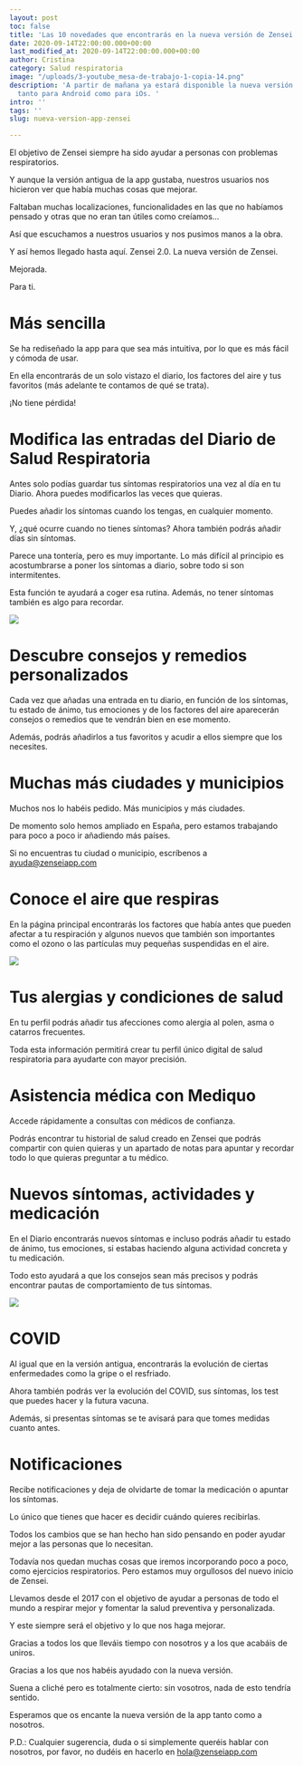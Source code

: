 ```yaml
---
layout: post
toc: false
title: 'Las 10 novedades que encontrarás en la nueva versión de Zensei '
date: 2020-09-14T22:00:00.000+00:00
last_modified_at: 2020-09-14T22:00:00.000+00:00
author: Cristina
category: Salud respiratoria
image: "/uploads/3-youtube_mesa-de-trabajo-1-copia-14.png"
description: 'A partir de mañana ya estará disponible la nueva versión de la app,
  tanto para Android como para iOs. '
intro: ''
tags: ''
slug: nueva-version-app-zensei

---
```

El objetivo de Zensei siempre ha sido ayudar a personas con problemas respiratorios.

Y aunque la versión antigua de la app gustaba, nuestros usuarios nos hicieron ver que había muchas cosas que mejorar.

Faltaban muchas localizaciones, funcionalidades en las que no habíamos pensado y otras que no eran tan útiles como creíamos…

Así que escuchamos a nuestros usuarios y nos pusimos manos a la obra.

Y así hemos llegado hasta aquí. Zensei 2.0. La nueva versión de Zensei.

Mejorada.

Para ti.

# **Más sencilla**

Se ha rediseñado la app para que sea más intuitiva, por lo que es más fácil y cómoda de usar.

En ella encontrarás de un solo vistazo el diario, los factores del aire y tus favoritos (más adelante te contamos de qué se trata).

¡No tiene pérdida!

# **Modifica las entradas del Diario de Salud Respiratoria**

Antes solo podías guardar tus síntomas respiratorios una vez al día en tu Diario. Ahora puedes modificarlos las veces que quieras.

Puedes añadir los síntomas cuando los tengas, en cualquier momento.

Y, ¿qué ocurre cuando no tienes síntomas? Ahora también podrás añadir días sin síntomas.

Parece una tontería, pero es muy importante. Lo más difícil al principio es acostumbrarse a poner los síntomas a diario, sobre todo si son intermitentes.

Esta función te ayudará a coger esa rutina. Además, no tener síntomas también es algo para recordar.

![](/uploads/zensei-diario.png)

# **Descubre consejos y remedios personalizados**

Cada vez que añadas una entrada en tu diario, en función de los síntomas, tu estado de ánimo, tus emociones y de los factores del aire aparecerán consejos o remedios que te vendrán bien en ese momento.

Además, podrás añadirlos a tus favoritos y acudir a ellos siempre que los necesites.

# **Muchas más ciudades y municipios**

Muchos nos lo habéis pedido. Más municipios y más ciudades.

De momento solo hemos ampliado en España, pero estamos trabajando para poco a poco ir añadiendo más países.

Si no encuentras tu ciudad o municipio, escríbenos a ayuda@zenseiapp.com

# **Conoce el aire que respiras**

En la página principal encontrarás los factores que había antes que pueden afectar a tu respiración y algunos nuevos que también son importantes como el ozono o las partículas muy pequeñas suspendidas en el aire.

![](/uploads/zensei-alertas-respiratorias-1.png)

# **Tus alergias y condiciones de salud**

En tu perfil podrás añadir tus afecciones como alergia al polen, asma o catarros frecuentes.

Toda esta información permitirá crear tu perfil único digital de salud respiratoria para ayudarte con mayor precisión.

# **Asistencia médica con Mediquo**

Accede rápidamente a consultas con médicos de confianza.

Podrás encontrar tu historial de salud creado en Zensei que podrás compartir con quien quieras y un apartado de notas para apuntar y recordar todo lo que quieras preguntar a tu médico.

# **Nuevos síntomas, actividades y medicación**

En el Diario encontrarás nuevos síntomas e incluso podrás añadir tu estado de ánimo, tus emociones, si estabas haciendo alguna actividad concreta y tu medicación.

Todo esto ayudará a que los consejos sean más precisos y podrás encontrar pautas de comportamiento de tus síntomas.

![](/uploads/zensei-sintomas-respiratorios.png)

# **COVID**

Al igual que en la versión antigua, encontrarás la evolución de ciertas enfermedades como la gripe o el resfriado.

Ahora también podrás ver la evolución del COVID, sus síntomas, los test que puedes hacer y la futura vacuna.

Además, si presentas síntomas se te avisará para que tomes medidas cuanto antes.

# **Notificaciones**

Recibe notificaciones y deja de olvidarte de tomar la medicación o apuntar los síntomas.

Lo único que tienes que hacer es decidir cuándo quieres recibirlas.

Todos los cambios que se han hecho han sido pensando en poder ayudar mejor a las personas que lo necesitan. 

Todavía nos quedan muchas cosas que iremos incorporando poco a poco, como ejercicios respiratorios. Pero estamos muy orgullosos del nuevo inicio de Zensei.

Llevamos desde el 2017 con el objetivo de ayudar a personas de todo el mundo a respirar mejor y fomentar la salud preventiva y personalizada.

Y este siempre será el objetivo y lo que nos haga mejorar.

Gracias a todos los que lleváis tiempo con nosotros y a los que acabáis de uniros.

Gracias a los que nos habéis ayudado con la nueva versión.

Suena a cliché pero es totalmente cierto: sin vosotros, nada de esto tendría sentido.

Esperamos que os encante la nueva versión de la app tanto como a nosotros.

P.D.: Cualquier sugerencia, duda o si simplemente queréis hablar con nosotros, por favor, no dudéis en hacerlo en hola@zenseiapp.com